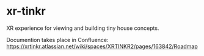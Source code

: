 # xr-tinkr
XR experience for viewing and building tiny house concepts.

Documention takes place in Confluence: https://xrtinkr.atlassian.net/wiki/spaces/XRTINKR2/pages/163842/Roadmap
